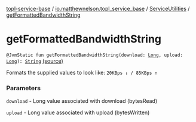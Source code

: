 [topl-service-base](../../index.md) / [io.matthewnelson.topl_service_base](../index.md) / [ServiceUtilities](index.md) / [getFormattedBandwidthString](./get-formatted-bandwidth-string.md)

# getFormattedBandwidthString

`@JvmStatic fun getFormattedBandwidthString(download: `[`Long`](https://kotlinlang.org/api/latest/jvm/stdlib/kotlin/-long/index.html)`, upload: `[`Long`](https://kotlinlang.org/api/latest/jvm/stdlib/kotlin/-long/index.html)`): `[`String`](https://kotlinlang.org/api/latest/jvm/stdlib/kotlin/-string/index.html) [(source)](https://github.com/05nelsonm/TorOnionProxyLibrary-Android/blob/master/topl-service-base/src/main/java/io/matthewnelson/topl_service_base/ServiceUtilities.kt#L87)

Formats the supplied values to look like: `20KBps ↓ / 85KBps ↑`

### Parameters

`download` - Long value associated with download (bytesRead)

`upload` - Long value associated with upload (bytesWritten)